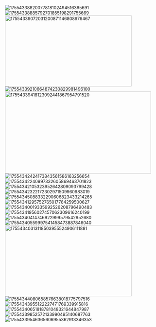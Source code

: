 ##
![17554338820077818102494516365691](https://github.com/user-attachments/assets/16f255d8-2161-4004-b25d-7d2df01f6dab)
![17554338885792701855198291755669](https://github.com/user-attachments/assets/a56ac646-10b8-4e16-8ea5-918a144d2857)
<img width="416" height="234" alt="17554339072031200871146808976467" src="https://github.com/user-attachments/assets/23fa5b1d-f1a3-4fe4-812f-2f49029aeb26" />
![17554339210664874230829981496100](https://github.com/user-attachments/assets/4a17b2f8-c35e-497e-bfbb-0e54bdb0ff39)
<img width="480" height="270" alt="17554339418123092441867954791520" src="https://github.com/user-attachments/assets/86bcd56a-fc7d-4ef7-a2b1-2c16f14957c1" />
![17554342424173843561586163256654](https://github.com/user-attachments/assets/d2047a9d-a7de-41a4-b347-d26cd30b72f6)
![17554342240997332605869463701823](https://github.com/user-attachments/assets/5420942e-fd03-4088-bcfa-59f47e702164)
![17554342105323952642809093799428](https://github.com/user-attachments/assets/c06f25cd-7bd6-4fe2-b5a8-5fa10fa13d7b)
![17554342322172302971509960983019](https://github.com/user-attachments/assets/e11a3a99-a70c-4baa-9b73-3ef8a01ed43b)
![17554345088332290606823433214265](https://github.com/user-attachments/assets/d608b083-1d1e-4c59-b6ac-de98c86053da)
![17554341295752765017764259500627](https://github.com/user-attachments/assets/339023f5-cf5f-493f-9381-f011dc9afaf7)
![17554340019335992526208796490483](https://github.com/user-attachments/assets/3a5fb207-89bf-4cf9-8503-a0140daf6ee7)
![17554341956027457062309616240199](https://github.com/user-attachments/assets/6d7d03b8-0c4e-4e84-944c-4beeee2d416a)
![17554340414746922999579542952680](https://github.com/user-attachments/assets/96aa48f8-1d5a-4850-8a9f-a70c92995542)
![17554340559997541458473887846040](https://github.com/user-attachments/assets/fa3c28a0-e271-428f-bf0d-762badc38839)
<img width="416" height="234" alt="17554340313118503955524906111881" src="https://github.com/user-attachments/assets/4d8687de-a282-4ecc-9d04-24af395e410e" />
![17554344080658576638018775797516](https://github.com/user-attachments/assets/c9fe9372-e426-432f-96ea-9bd978804895)
![17554343955122227471769339915816](https://github.com/user-attachments/assets/886a7201-556f-4932-9a81-d5aed33b4e5e)
![17554340651818781048321644847987](https://github.com/user-attachments/assets/28d7ee52-9b46-4fe6-8c2a-dc84afdf0371)
![17554339852572133990495140687763](https://github.com/user-attachments/assets/457e7a85-13a5-45e0-bcdc-2edd941e044c)
![17554339546365606955362913346353](https://github.com/user-attachments/assets/a2dfdf9b-ad06-4851-88f4-f467674d869c)
